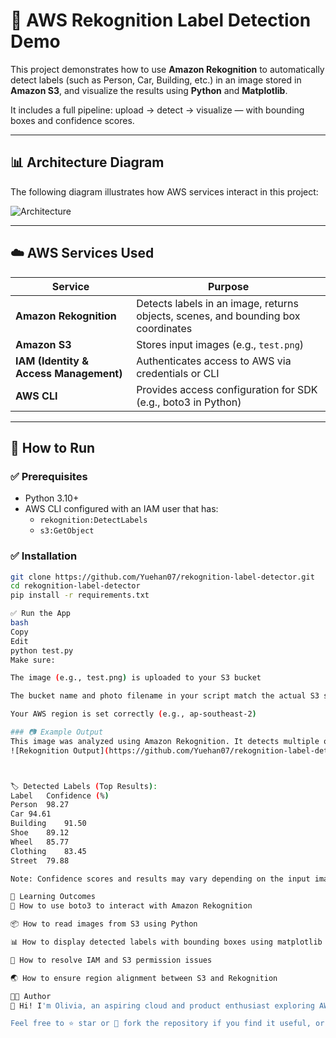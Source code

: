 # 🧠 AWS Rekognition Label Detection Demo

This project demonstrates how to use **Amazon Rekognition** to automatically detect labels (such as Person, Car, Building, etc.) in an image stored in **Amazon S3**, and visualize the results using **Python** and **Matplotlib**.

It includes a full pipeline: upload → detect → visualize — with bounding boxes and confidence scores.

---

## 📊 Architecture Diagram

The following diagram illustrates how AWS services interact in this project:

![Architecture](https://github.com/Yuehan07/rekognition-label-detector/raw/main/architecture.png)

---

## ☁️ AWS Services Used

| Service | Purpose |
|--------|---------|
| **Amazon Rekognition** | Detects labels in an image, returns objects, scenes, and bounding box coordinates |
| **Amazon S3** | Stores input images (e.g., `test.png`) |
| **IAM (Identity & Access Management)** | Authenticates access to AWS via credentials or CLI |
| **AWS CLI** | Provides access configuration for SDK (e.g., boto3 in Python) |

---

## 🚀 How to Run

### ✅ Prerequisites

- Python 3.10+
- AWS CLI configured with an IAM user that has:
  - `rekognition:DetectLabels`
  - `s3:GetObject`

### ✅ Installation

```bash
git clone https://github.com/Yuehan07/rekognition-label-detector.git
cd rekognition-label-detector
pip install -r requirements.txt

✅ Run the App
bash
Copy
Edit
python test.py
Make sure:

The image (e.g., test.png) is uploaded to your S3 bucket

The bucket name and photo filename in your script match the actual S3 settings

Your AWS region is set correctly (e.g., ap-southeast-2)

### 📷 Example Output
This image was analyzed using Amazon Rekognition. It detects multiple objects including people, cars, wheels, and clothing with bounding boxes and confidence scores.
![Rekognition Output](https://github.com/Yuehan07/rekognition-label-detector/raw/main/rekognition_output.png)



🏷️ Detected Labels (Top Results):
Label	Confidence (%)
Person	98.27
Car	94.61
Building	91.50
Shoe	89.12
Wheel	85.77
Clothing	83.45
Street	79.88

Note: Confidence scores and results may vary depending on the input image.

🧠 Learning Outcomes
🔧 How to use boto3 to interact with Amazon Rekognition

📦 How to read images from S3 using Python

📊 How to display detected labels with bounding boxes using matplotlib

🔐 How to resolve IAM and S3 permission issues

🌏 How to ensure region alignment between S3 and Rekognition

🧑‍💻 Author
👋 Hi! I'm Olivia, an aspiring cloud and product enthusiast exploring AWS services through hands-on projects.

Feel free to ⭐ star or 🍴 fork the repository if you find it useful, or connect with me on GitHub!


